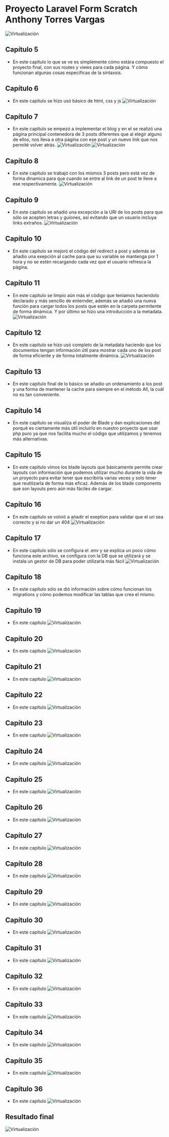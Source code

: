 # Proyecto Laravel Form Scratch Anthony Torres Vargas

![Virtualización](./images/header.png)

## Capítulo 5
- En este capítulo lo que se ve es simplemente cómo estára compuesto el proyecto final, con sus routes y views para cada página. Y cómo funcionan algunas cosas especificas de la síntaxsis.

## Capítulo 6
- En este capítulo se hizo usó básico de html, css y js
![Virtualización](./images/cap6.png)

## Capítulo 7
- En este capítulo se empezó a implementar el blog y en el se realizó una página principal contenedora de 3 posts diferentes que al elegir alguno de ellos, nos lleva a otra página con ese post y un nuevo link que nos permité volver atrás.
![Virtualización](./images/cap7-1.png)
![Virtualización](./images/cap7-2.png)

## Capítulo 8
- En este capítulo se trabajó con los mismos 3 posts pero está vez de forma dinamica para que cuando se entre al link de un post te lleve a ese respectivamente.
![Virtualización](./images/cap8.png)

## Capítulo 9
- En este capítulo se añadió una excepción a la URI de los posts para que sólo se acepten letras y guíones, así evitando que un usuario incluya links extraños.
![Virtualización](./images/cap9.png)

## Capítulo 10
- En este capítulo se mejoró el código del redirect a post y además se añadio una exepción al cache para que su variable se mantenga por 1 hora y no se estén recargando cada vez que el usuario refresca la página.

## Capítulo 11
- En este capítulo se limpio aún más el código que teníamos haciendolo declarado y más sencillo de enternder, además se añadió una nueva función para cargar todos los posts que estén en la carpeta permitente de forma dinámica. Y por último se hizo una introducción a la metadata.
![Virtualización](./images/cap11.png)

## Capítulo 12
- En este capítulo se hizo usó completo de la metadata haciendo que los documentos tengan información útil para mostrar cada uno de los post de forma eficiente y de forma totalmente dinámica.
![Virtualización](./images/cap12.png)

## Capítulo 13
- En este capítulo final de lo básico se añadio un ordenamiento a los post y una forma de mantener la cache para siempre en el método All, la cuál no es tan conveniente.

## Capítulo 14
- En este capítulo se visualiza el poder de Blade y dan explicaciones del porqué es ciertamente más útil incluirlo en nuestro proyecto que usar php puro ya que nos facilita mucho el código que utilizamos y tenemos más alternativas.

## Capítulo 15
- En este capítulo vimos los blade layouts que básicamente permite crear layouts con información que podemos utilizar mucho durante la vida de un proyecto para evitar tener que escribirla varias veces y solo tener que reutilizarla de forma más eficaz. Además de los blade components que son layouts pero aún más fáciles de cargar.

## Capítulo 16
- En este capítulo se volvió a añadir el exeption para validar que el uri sea correcto y si no dar un 404
![Virtualización](./images/cap16.png)

## Capítulo 17
- En este capítulo sólo se configura el .env y se explica un poco cómo funciona este archivo, se configura con la DB que se utilizará y se instala un gestor de DB para poder utilizarla más fácil
![Virtualización](./images/cap17.png)

## Capítulo 18
- En este capítulo sólo se dió información sobre cómo funcionan los migrations y cómo podemos modificar las tablas que crea el mismo.

## Capítulo 19
- En este capítulo 
![Virtualización](./images/final.png)

## Capítulo 20
- En este capítulo 
![Virtualización](./images/final.png)

## Capítulo 21
- En este capítulo 
![Virtualización](./images/final.png)

## Capítulo 22
- En este capítulo 
![Virtualización](./images/final.png)

## Capítulo 23
- En este capítulo 
![Virtualización](./images/final.png)

## Capítulo 24
- En este capítulo 
![Virtualización](./images/final.png)

## Capítulo 25
- En este capítulo 
![Virtualización](./images/final.png)

## Capítulo 26
- En este capítulo 
![Virtualización](./images/final.png)

## Capítulo 27
- En este capítulo 
![Virtualización](./images/final.png)

## Capítulo 28
- En este capítulo 
![Virtualización](./images/final.png)

## Capítulo 29
- En este capítulo 
![Virtualización](./images/final.png)

## Capítulo 30
- En este capítulo 
![Virtualización](./images/final.png)

## Capítulo 31
- En este capítulo 
![Virtualización](./images/final.png)

## Capítulo 32
- En este capítulo 
![Virtualización](./images/final.png)

## Capítulo 33
- En este capítulo 
![Virtualización](./images/final.png)

## Capítulo 34
- En este capítulo 
![Virtualización](./images/final.png)

## Capítulo 35
- En este capítulo 
![Virtualización](./images/final.png)

## Capítulo 36
- En este capítulo 
![Virtualización](./images/final.png)

## Resultado final
![Virtualización](./images/final.png)